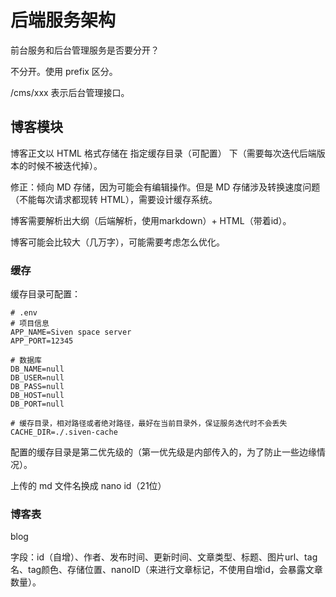 # 后端服务架构

前台服务和后台管理服务是否要分开？

不分开。使用 prefix 区分。

/cms/xxx 表示后台管理接口。

## 博客模块

博客正文以 HTML 格式存储在 指定缓存目录（可配置） 下（需要每次迭代后端版本的时候不被迭代掉）。

修正：倾向 MD 存储，因为可能会有编辑操作。但是 MD 存储涉及转换速度问题（不能每次请求都现转 HTML），需要设计缓存系统。

博客需要解析出大纲（后端解析，使用markdown）+ HTML（带着id）。

博客可能会比较大（几万字），可能需要考虑怎么优化。

### 缓存

缓存目录可配置：

```
# .env
# 项目信息
APP_NAME=Siven space server
APP_PORT=12345

# 数据库
DB_NAME=null
DB_USER=null
DB_PASS=null
DB_HOST=null
DB_PORT=null

# 缓存目录，相对路径或者绝对路径，最好在当前目录外，保证服务迭代时不会丢失
CACHE_DIR=./.siven-cache
```

配置的缓存目录是第二优先级的（第一优先级是内部传入的，为了防止一些边缘情况）。

上传的 md 文件名换成 nano id（21位）

### 博客表

blog

字段：id（自增）、作者、发布时间、更新时间、文章类型、标题、图片url、tag名、tag颜色、存储位置、nanoID（来进行文章标记，不使用自增id，会暴露文章数量）。